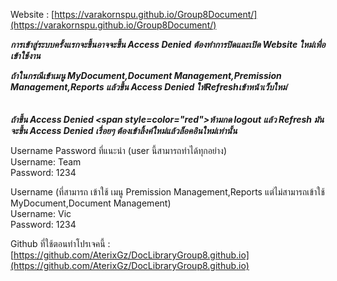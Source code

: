 Website : [https://varakornspu.github.io/Group8Document/](https://varakornspu.github.io/Group8Document/) <br>

***การเข้าสู่ระบบครั้งแรกจะขึ้นอาจจะขึ้น Access Denied ต้องทำการปิดและเปิด Website ใหม่เพื่อเข้าใช้งาน***

***ถ้าในกรณีเข้าเมนู MyDocument,Document Management,Premission Management,Reports แล้วขึ้น Access Denied ให้Refreshเข้าหน้าเว็บใหม่*** <br><br>
<br>
***ถ้าขึ้น  Access Denied <span style=color="red">ห้ามกด logout</span> แล้ว Refresh มันจะขึ้น Access Denied เรื่อยๆ ต้องเข้าลิ้งค์ใหม่แล้วล็อคอินใหม่เท่านั้น*** <br>

Username Password ที่แนะนำ (user นี้สามารถทำได้ทุกอย่าง)<br>
Username: Team <br>
Password: 1234 <br>

Username (ที่สามารถ เข้าใช้ เมนู Premission Management,Reports แต่ไม่สามารถเข้าใช้ MyDocument,Document Management) <br>
Username: Vic <br>
Password: 1234<br>

Github ที่ใช้ตอนทำโปรเจคนี้ : [https://github.com/AterixGz/DocLibraryGroup8.github.io](https://github.com/AterixGz/DocLibraryGroup8.github.io)
